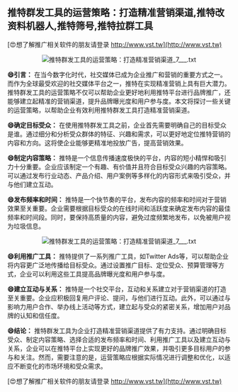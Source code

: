 ## **推特群发工具的运营策略：打造精准营销渠道,推特改资料机器人,推特筛号,推特拉群工具**

[😍想了解推广相关软件的朋友请登录 http://www.vst.tw](http://www.vst.tw)

 <center><img src="https://vst.tw/MP4/tuiguang/png/6.png" alt="推特群发工具的运营策略：打造精准营销渠道_7___.txt"></center>

**😄引言：**
在当今数字化时代，社交媒体已成为企业推广和营销的重要方式之一。而作为全球最受欢迎的社交媒体平台之一，推特在实现精准营销上具有巨大潜力。推特群发工具的运营策略不仅可以帮助企业更好地利用推特平台进行品牌推广，还能够建立起精准的营销渠道，提升品牌曝光度和用户参与度。本文将探讨一些关键的运营策略，以帮助企业有效利用推特群发工具打造精准营销渠道。

**😄确定目标受众：**
在使用推特群发工具之前，企业首先需要明确自己的目标受众是谁。通过细分和分析受众群体的特征、兴趣和需求，可以更好地定位推特营销的内容和方向。这将使企业能够更精准地投放广告，提高营销效果。

**😄制定内容策略：**
推特是一个信息传播速度极快的平台，内容的短小精悍和吸引力十分重要。企业应该制定一个有趣、有价值并且符合目标受众兴趣的内容策略。可以通过发布行业动态、产品介绍、用户案例等多样化的内容形式来吸引受众，并与他们建立互动。

**😄发布频率和时间：**
推特是一个快节奏的平台，发布内容的频率和时间对于营销效果至关重要。企业需要根据目标受众的在线时间和活跃度来确定发布内容的最佳频率和时间段。同时，要保持高质量的内容，避免过度频繁地发布，以免被用户视为垃圾信息。

 <center><img src="https://vst.tw/MP4/tuiguang/png/8.png" alt="推特群发工具的运营策略：打造精准营销渠道_7___.txt"></center>

**😄利用推广工具：**
推特提供了一系列推广工具，如Twitter Ads等，可以帮助企业将内容更广泛地传播给目标受众。通过设置推广目标、定位受众、预算管理等方式，企业可以利用这些工具提高品牌曝光度和用户参与度。

**😄建立互动与关系：**
推特是一个社交平台，互动和关系建立对于营销渠道的打造至关重要。企业应积极回复用户评论、提问，与他们进行互动。此外，可以通过与影响力用户合作、举办线上活动等方式，建立起与受众的紧密关系，增加用户对品牌的认知和信任度。

**😄结论：**
推特群发工具为企业打造精准营销渠道提供了有力支持。通过明确目标受众、制定内容策略、选择合适的发布频率和时间、利用推广工具以及建立互动与关系，企业可以在推特平台上实现更好的品牌推广效果，并吸引更多目标用户的参与和关注。然而，需要注意的是，运营策略应根据实际情况进行调整和优化，以适应不断变化的市场环境和受众需求。

[😍想了解推广相关软件的朋友请登录 http://www.vst.tw](http://www.vst.tw)



